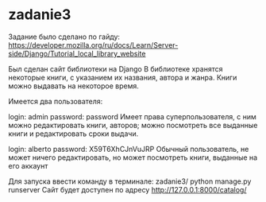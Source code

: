 # zadanie3

Задание было сделано по гайду: https://developer.mozilla.org/ru/docs/Learn/Server-side/Django/Tutorial_local_library_website

Был сделан сайт библиотеки на Django
В библиотеке хранятся некоторые книги, с указанием их названия, автора и жанра. Книги можно выдавать на некоторое время.

Имеется два пользователя:

login: admin
password: password
Имеет права суперпользователя, с ним можно редактировать книги, авторов; можно посмотреть все выданные книги и редактировать сроки выдачи.

login: alberto
password: X59T6XhCJnVuJRP
Обычный пользователь, не может ничего редактировать, но может посмотреть книги, выданные на его аккаунт
 
 Для запуска ввести команду в терминале: 
 zadanie3/ python manage.py runserver
 Сайт будет доступен по адресу http://127.0.0.1:8000/catalog/
